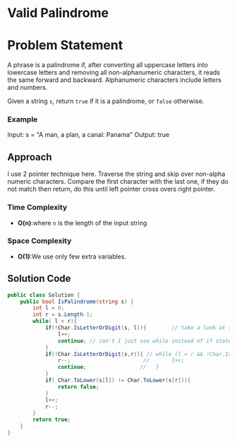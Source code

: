 # Valid Palindrome

# Problem Statement
A phrase is a palindrome if, after converting all uppercase letters into lowercase letters and removing all non-alphanumeric characters, it reads the same forward and backward. Alphanumeric characters include letters and numbers.

Given a string `s`, return `true` if it is a palindrome, or `false` otherwise.
### Example
Input: s = "A man, a plan, a canal: Panama" Output: true
## Approach
I use 2 pointer technique here. Traverse the string and skip over non-alpha numeric characters. Compare the first character with the last one, if they do not match then return, do this until left pointer cross overs right pointer. 
### Time Complexity
- **O(n)**:where `n` is the length of the input string
### Space Complexity
- **O(1)**:We use only few extra variables.

## Solution Code
```C#
public class Solution {
    public bool IsPalindrome(string s) {
        int l = 0;
        int r = s.Length-1;
        while( l < r){
            if(!Char.IsLetterOrDigit(s, l)){        // take a look at this static method, it takes string and an index
                l++;
                continue; // can't I just use while instead of if statement? yes you can!  while (l < r && !Char.IsLetterOrDigit(s[l])) l++;
            }
            if(!Char.IsLetterOrDigit(s,r)){ // while (l < r && !Char.IsLetterOrDigit(s[l])) {
                r--;                       //       l++;            
                continue;                 //   }
            }
            if( Char.ToLower(s[l]) != Char.ToLower(s[r])){
                return false;
            }
            l++;
            r--;
        }
        return true;
    }
}
